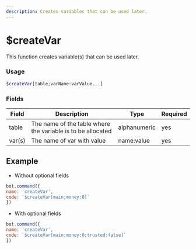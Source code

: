 ```yaml
---
description: Creates variables that can be used later.
---
```


# $createVar

This function creates variable(s) that can be used later.

### Usage

```php
$createVar[table;varName:varValue...]
```

### Fields

| Field  | Description                                                 | Type         | Required |
| ------ | ----------------------------------------------------------- | ------------ | -------- |
| table  | The name of the table where the variable is to be allocated | alphanumeric | yes      |
| var(s) | The name of var with value                                  | name:value   | yes      |

## Example

* Without optional fields

```javascript
bot.command({
name: 'createVar',
code: `$createVar[main;money:0]`
})
```

* With optional fields

```javascript
bot.command({
name: 'createVar',
code: `$createVar[main;money:0;trusted:false]`
})
```
